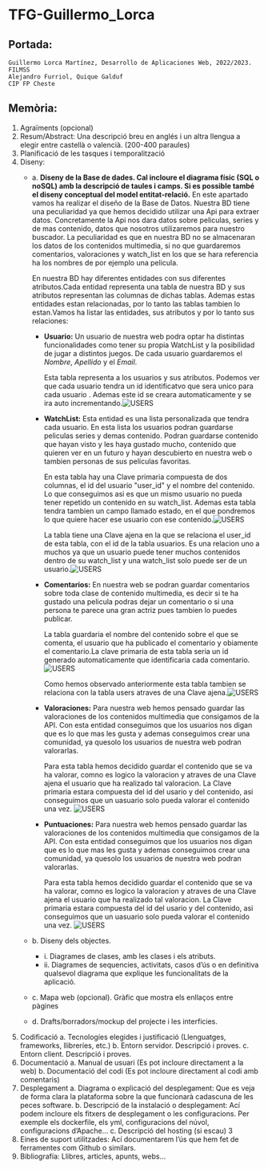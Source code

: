 # TFG-Guillermo_Lorca
## Portada:
    Guillermo Lorca Martínez, Desarrollo de Aplicaciones Web, 2022/2023.
    FILMSS
    Alejandro Furriol, Quique Galduf
    CIP FP Cheste 
## Memòria:
1. Agraïments (opcional)
2. Resum/Abstract: Una descripció breu en anglés i un altra llengua a elegir entre
castellà o valencià. (200-400 paraules)
3. Planificació de les tasques i temporalització
4. Diseny:
   * a. **Diseny de la Base de dades. Cal incloure el diagrama físic (SQL o noSQL) amb la descripció de taules i camps. Si es possible també el diseny conceptual del model entitat-relació.** En este apartado vamos ha realizar el diseño de la Base de Datos. Nuestra BD tiene una peculiaridad ya que  hemos decidido utilizar una Api para extraer datos. Concretamente la Api nos dara datos sobre peliculas, series y de mas contenido, datos que nosotros utilizaremos para nuestro buscador. La peculiaridad es que en nuestra BD no se almacenaran los datos de los contenidos multimedia, si no que guardaremos comentarios, valoraciones y watch_list en los que se hara referencia ha los nombres de por ejemplo una pelicula.
   
      En nuestra BD hay diferentes entidades con sus diferentes atributos.Cada entidad representa una tabla de nuestra BD y sus atributos representan las columnas de dichas tablas. Ademas estas entidades estan relacionadas, por lo tanto las tablas tambien lo estan.Vamos ha listar las entidades, sus atributos y por lo tanto sus relaciones:
      - **Usuario:** Un usuario de nuestra web podra optar ha distintas funcionalidades como tener su propia WatchList y la posibilidad de jugar a distintos juegos. De cada usuario guardaremos el *Nombre*, *Apellido* y el *Email*.
         
         Esta tabla representa a los usuarios y sus atributos. Podemos ver que cada usuario tendra un id identificatvo que sera unico para cada usuario . Ademas este id se creara automaticamente y se ira auto incrementando.<image src="BD/users.PNG" alt="USERS">

      - **WatchList:** Esta entidad es una lista personalizada que tendra cada usuario. En esta lista los usuarios podran guardarse peliculas series y demas contenido. Podran guardarse contenido que hayan visto y les haya gustado mucho, contenido que quieren ver en un futuro y hayan descubierto en nuestra web o tambien personas de sus peliculas favoritas.

         En esta tabla hay una Clave primaria compuesta de dos columnas, el id del usuario "user_id" y el nombre del contenido. Lo que conseguimos asi es que un mismo usuario no pueda tener repetido un contenido en su watch_list. Ademas esta tabla tendra tambien un campo llamado estado, en el que pondremos lo que quiere hacer ese usuario con ese contenido.<image src="BD/watch_list.PNG" alt="USERS">

         La tabla tiene una Clave ajena en la que se relaciona el user_id de esta tabla, con el id de la tabla usuarios. Es una relacion uno a muchos ya que un usuario puede tener muchos contenidos dentro de su watch_list y una watch_list solo puede ser de un usuario.<image src="BD/watch_list2.PNG" alt="USERS">
         
      - **Comentarios:** En nuestra web se podran guardar comentarios sobre toda clase de contenido multimedia, es decir si te ha gustado una pelicula podras dejar un comentario o si una persona te parece una gran actriz pues tambien lo puedes publicar.

         La tabla guardaria el nombre del contenido sobre el que se comenta, el usuario que ha publicado el comentario y obiamente el comentario.La clave primaria de esta tabla seria un id generado automaticamente que identificaria cada comentario.                               
         <image src="BD/comentarios.PNG" alt="USERS">

         Como hemos observado anteriormente esta tabla tambien se relaciona con la tabla users atraves de una Clave ajena.<image src="BD/comentarios2.PNG" alt="USERS">
      
      - **Valoraciones:** Para nuestra web hemos pensado guardar las valoraciones de los contenidos multimedia que consigamos de la API. Con esta entidad conseguimos que los usuarios nos digan que es lo que mas les gusta y ademas conseguimos crear una comunidad, ya quesolo los usuarios de nuestra web podran valorarlas.

         Para esta tabla hemos decidido guardar el contenido que se va ha valorar, comno es logico la valoracion y atraves de una Clave ajena el usuario que ha realizado tal valoracion. La Clave primaria estara compuesta del id del usario y del contenido, asi conseguimos que un uasuario solo pueda valorar el contenido una vez.                <image src="BD/valoraciones.PNG" alt="USERS">
      
      - **Puntuaciones:** Para nuestra web hemos pensado guardar las valoraciones de los contenidos multimedia que consigamos de la API. Con esta entidad conseguimos que los usuarios nos digan que es lo que mas les gusta y ademas conseguimos crear una comunidad, ya quesolo los usuarios de nuestra web podran valorarlas.

         Para esta tabla hemos decidido guardar el contenido que se va ha valorar, comno es logico la valoracion y atraves de una Clave ajena el usuario que ha realizado tal valoracion. La Clave primaria estara compuesta del id del usario y del contenido, asi conseguimos que un uasuario solo pueda valorar el contenido una vez.                <image src="BD/valoraciones.PNG" alt="USERS">

   * b. Diseny dels objectes.
        * i. Diagrames de clases, amb les clases i els atributs.
        * ii. Diagrames de sequencies, activitats, casos d’ús o en definitiva
qualsevol diagrama que explique les funcionalitats de la aplicació.
   * c. Mapa web (opcional). Gràfic que mostra els enllaços entre pàgines
   * d. Drafts/borradors/mockup del projecte i les interficies.
5. Codificació
a. Tecnologíes elegides i justificació (Llenguatges, frameworks, llibreríes, etc.)
b. Entorn servidor. Descripció i proves.
c. Entorn client. Descripció i proves.
6. Documentació
a. Manual de usuari (Es pot incloure directament a la web)
b. Documentació del codi (Es pot incloure directament al codi amb comentaris)
7. Desplegament
a. Diagrama o explicació del desplegament: Que es veja de forma clara la
plataforma sobre la que funcionarà cadascuna de les peces software.
b. Descripció de la instalació o desplegament: Ací podem incloure els fitxers de
desplegament o les configuracions. Per exemple els dockerfile, els yml,
configuracions del núvol, configuracions d’Apache…
c. Descripció del hosting (si escau)
3
8. Eines de suport utilitzades: Ací documentarem l’ús que hem fet de ferramentes com
Github o similars.
9. Bibliografía: Llibres, articles, apunts, webs…